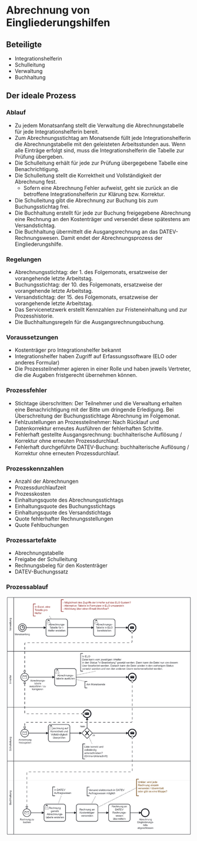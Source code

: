 # Abrechnung von Eingliederungshilfen

## Beteiligte
* Integrationshelferin
* Schulleitung
* Verwaltung
* Buchhaltung

## Der ideale Prozess

### Ablauf

* Zu jedem Monatsanfang stellt die Verwaltung die Abrechnungstabelle für jede Integrationshelferin bereit.
* Zum Abrechnungsstichtag am Monatsende füllt jede Integrationshelferin die Abrechnungstabelle mit den geleisteten Arbeitsstunden aus. Wenn alle Einträge erfolgt sind, muss die Integrationshelferin die Tabelle zur Prüfung übergeben.
* Die Schulleitung erhält für jede zur Prüfung übergegebene Tabelle eine Benachrichtigung.
* Die Schulleitung stellt die Korrektheit und Vollständigkeit der Abrechnung fest. 
  * Sofern eine Abrechnung Fehler aufweist, geht sie zurück an die betroffene Integrationshelferin zur Klärung bzw. Korrektur. 
* Die Schulleitung gibt die Abrechnung zur Buchung bis zum Buchungsstichtag frei.
* Die Buchhaltung erstellt für jede zur Buchung freigegebene Abrechnung eine Rechnung an den Kostenträger und versendet diese spätestens am Versandstichtag.
* Die Buchhaltung übermittelt die Ausgangsrechnung an das DATEV-Rechnungswesen. Damit endet der Abrechnungsprozess der Eingliederungshilfe.

### Regelungen

* Abrechnungsstichtag: der 1. des Folgemonats, ersatzweise der vorangehende letzte Arbeitstag.
* Buchungsstichtag: der 10. des Folgemonats, ersatzweise der vorangehende letzte Arbeitstag.
* Versandstichtag: der 15. des Folgemonats, ersatzweise der vorangehende letzte Arbeitstag.
* Das Servicenetzwerk erstellt Kennzahlen zur Fristeneinhaltung und zur Prozesshistorie.
* Die Buchhaltungsregeln für die Ausgangsrechnungsbuchung.

### Voraussetzungen

* Kostenträger pro Integrationshelfer bekannt
* Integrationshelfer haben Zugriff auf Erfassungssoftware (ELO oder anderes Formular)
* Die Prozessteilnehmer agieren in einer Rolle und haben jeweils Vertreter, die die Augaben fristgerecht übernehmen können.

### Prozessfehler

* Stichtage überschritten: Der Teilnehmer und die Verwaltung erhalten eine Benachrichtigung mit der Bitte um dringende Erledigung. Bei Überschreitung der Buchungsstichtage Abrechnung im Folgemonat.
* Fehlzustellungen an Prozessteilnehmer: Nach Rücklauf und Datenkorrektur erneutes Ausführen der fehlerhaften Schritte.
* Fehlerhaft gestellte Ausgangsrechnung: buchhalterische Auflösung / Korrektur ohne erneuten Prozessdurchlauf.
* Fehlerhaft durchgeführte DATEV-Buchung: buchhalterische Auflösung / Korrektur ohne erneuten Prozessdurchlauf.


### Prozesskennzahlen

* Anzahl der Abrechnungen
* Prozessdurchlaufzeit
* Prozesskosten
* Einhaltungsquote des Abrechnungsstichtags
* Einhaltungsquote des Buchungsstichtags 
* Einhaltungsquote des Versandstichtags 
* Quote fehlerhafter Rechnungsstellungen
* Quote Fehlbuchungen

### Prozessartefakte

* Abrechnungstabelle
* Freigabe der Schulleitung
* Rechnungsbeleg für den Kostenträger
* DATEV-Buchungssatz

### Prozessablauf

<style>#js-canvas { background-color: #eeeeee; } </style>
<div class="canvas"><div id="js-canvas"></div></div>
<script>
    var modeler = new BpmnJS({container: $('#js-canvas'), width:'100%',height:800 });
    function openFromUrl(url) { $.ajax(url, { dataType : 'text' }).done(async function(xml) {
        try { await modeler.importXML(xml); modeler.get('canvas').zoom('fit-viewport'); } catch (err) { console.error(err); }});}
openFromUrl('./eingliederungshilfe.bpmn');
</script>
<img class="replacement-image" src="eingliederungshilfe.png"/>

